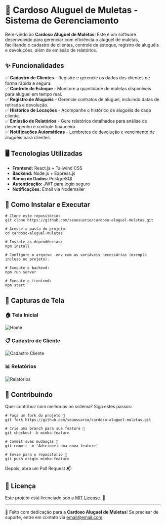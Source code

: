 # 📌 Cardoso Aluguel de Muletas - Sistema de Gerenciamento

Bem-vindo ao **Cardoso Aluguel de Muletas**! Este é um software desenvolvido para gerenciar com eficiência o aluguel de muletas, facilitando o cadastro de clientes, controle de estoque, registro de aluguéis e devoluções, além de emissão de relatórios.

## ✨ Funcionalidades

✅ **Cadastro de Clientes** - Registre e gerencie os dados dos clientes de forma rápida e segura.  
✅ **Controle de Estoque** - Monitore a quantidade de muletas disponíveis para aluguel em tempo real.  
✅ **Registro de Aluguéis** - Gerencie contratos de aluguel, incluindo datas de retirada e devolução.  
✅ **Histórico de Locações** - Acompanhe o histórico de aluguéis de cada cliente.  
✅ **Emissão de Relatórios** - Gere relatórios detalhados para análise de desempenho e controle financeiro.  
✅ **Notificações Automáticas** - Lembretes de devolução e vencimento de aluguéis para clientes.  

## 🖥️ Tecnologias Utilizadas

- **Frontend:** React.js + Tailwind CSS  
- **Backend:** Node.js + Express.js  
- **Banco de Dados:** PostgreSQL  
- **Autenticação:** JWT para login seguro  
- **Notificações:** Email via Nodemailer  

## 🚀 Como Instalar e Executar

```
# Clone este repositório:
git clone https://github.com/seuusuario/cardoso-aluguel-muletas.git

# Acesse a pasta do projeto:
cd cardoso-aluguel-muletas

# Instale as dependências:
npm install

# Configure o arquivo .env com as variáveis necessárias (exemplo incluso no projeto).  

# Execute o backend:
npm run server

# Execute o frontend:
npm start
```

## 📸 Capturas de Tela

### 🏠 Tela Inicial
![Home](https://via.placeholder.com/800x400?text=Home+Screen)

### 📋 Cadastro de Cliente
![Cadastro Cliente](https://via.placeholder.com/800x400?text=Cadastro+de+Cliente)

### 📊 Relatórios
![Relatórios](https://via.placeholder.com/800x400?text=Relatórios)

## 🤝 Contribuindo

Quer contribuir com melhorias no sistema? Siga estes passos:

```
# Faça um fork do projeto 🍴
git fork https://github.com/seuusuario/cardoso-aluguel-muletas.git

# Crie uma branch para sua feature 🌱
git checkout -b minha-feature

# Commit suas mudanças 📌
git commit -m 'Adicionei uma nova feature'

# Envie para o repositório 🚀
git push origin minha-feature
```

Depois, abra um Pull Request 📬

## 📜 Licença

Este projeto está licenciado sob a [MIT License](LICENSE). 📄

---

💙 Feito com dedicação para a **Cardoso Aluguel de Muletas**! Se precisar de suporte, entre em contato via [email@email.com](mailto:email@email.com).

